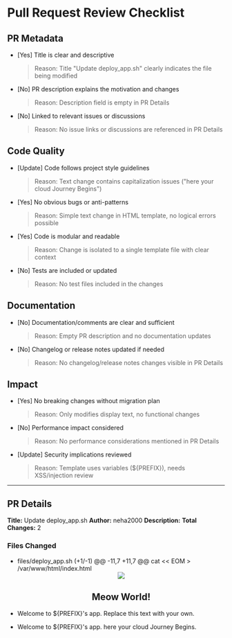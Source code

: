 # Pull Request Review Checklist

## PR Metadata
- [Yes] Title is clear and descriptive
  > Reason: Title "Update deploy_app.sh" clearly indicates the file being modified
- [No] PR description explains the motivation and changes
  > Reason: Description field is empty in PR Details
- [No] Linked to relevant issues or discussions
  > Reason: No issue links or discussions are referenced in PR Details

## Code Quality
- [Update] Code follows project style guidelines
  > Reason: Text change contains capitalization issues ("here your cloud Journey Begins")
- [Yes] No obvious bugs or anti-patterns
  > Reason: Simple text change in HTML template, no logical errors possible
- [Yes] Code is modular and readable
  > Reason: Change is isolated to a single template file with clear context
- [No] Tests are included or updated
  > Reason: No test files included in the changes

## Documentation
- [No] Documentation/comments are clear and sufficient
  > Reason: Empty PR description and no documentation updates
- [No] Changelog or release notes updated if needed
  > Reason: No changelog/release notes changes visible in PR Details

## Impact
- [Yes] No breaking changes without migration plan
  > Reason: Only modifies display text, no functional changes
- [No] Performance impact considered
  > Reason: No performance considerations mentioned in PR Details
- [Update] Security implications reviewed
  > Reason: Template uses variables (${PREFIX}), needs XSS/injection review

---

## PR Details
**Title:** Update deploy_app.sh
**Author:** neha2000
**Description:** 
**Total Changes:** 2

### Files Changed
- files/deploy_app.sh (+1/-1)
 @@ -11,7 +11,7 @@ cat << EOM > /var/www/html/index.html
   <!-- BEGIN -->
   <center><img src="http://${PLACEHOLDER}/${WIDTH}/${HEIGHT}"></img></center>
   <center><h2>Meow World!</h2></center>
-  Welcome to ${PREFIX}'s app. Replace this text with your own.
+  Welcome to ${PREFIX}'s app. here your cloud Journey Begins.
   <!-- END -->
 
   </div>
